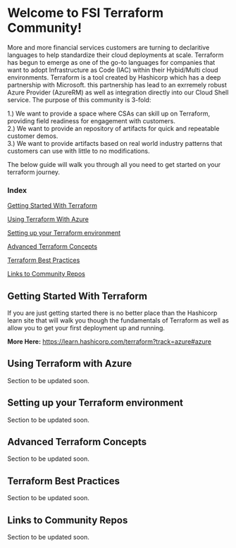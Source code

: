 # Welcome to FSI Terraform Community!

More and more financial services customers are turning to declaritive languages to help standardize their cloud deployments at scale. Terraform has begun to emerge as one of the go-to languages for companies that want to adopt Infrastructure as Code (IAC) within their Hybid/Multi cloud environments. Terraform is a tool created by Hashicorp which has a deep partnership with Microsoft. this partnership has lead to an exrremely robust Azure Provider (AzureRM) as well as integration directly into our Cloud Shell service. The purpose of this community is 3-fold:

1.) We want to provide a space where CSAs can skill up on Terraform, providing field readiness for engagement with customers.\
2.) We want to provide an repository of artifacts for quick and repeatable customer demos.\
3.) We want to provide artifacts based on real world industry patterns that customers can use with little to no modifications.

The below guide will walk you through all you need to get started on your terraform journey.

### Index
[Getting Started With Terraform](#Getting-Started-With-Terraform)

[Using Terraform With Azure](#Using-Terraform-with-Azure)

[Setting up your Terraform environment](#Setting-up-your-Terraform-environment)

[Advanced Terraform Concepts](#Advanced-Terraform-Concepts)

[Terraform Best Practices](#Terraform-Best-Practices)

[Links to Community Repos](#Links-to-Community-Repos)

## Getting Started With Terraform
If you are just getting started there is no better place than the Hashicorp learn site that will walk you though the fundamentals of Terraform as well as allow you to get your first deployment up and running.

**More Here:** https://learn.hashicorp.com/terraform?track=azure#azure



## Using Terraform with Azure

Section to be updated soon.

## Setting up your Terraform environment

Section to be updated soon.
## Advanced Terraform Concepts

Section to be updated soon.

## Terraform Best Practices

Section to be updated soon.

## Links to Community Repos

Section to be updated soon.

